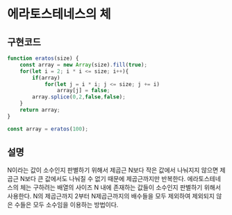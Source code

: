 # 에라토스테네스의 체
## 구현코드
```js
function eratos(size) {
    const array = new Array(size).fill(true);
    for(let i = 2; i * i <= size; i++){
        if(array) 
            for(let j = i * i; j <= size; j += i) 
                array[j] = false;
        array.splice(0,2,false,false);
    }
    return array;
}

const array = eratos(100);
```
## 설명
N이라는 값이 소수인지 판별하기 위해서 제곱근 N보다 작은 값에서 나눠지지 않으면 제곱근 N보다 큰 값에서도 나눠질 수 없기 때문에 제곱근까지만 반복한다. 
에라토스테네스의 체는 구하려는 배열의 사이즈 N 내에 존재하는 값들이 소수인지 판별하기 위해서 사용한다. N의 제곱근까지 2부터 N제곱근까지의 배수들을 모두 제외하여 제외되지 않은 수들은 모두 소수임을 이용하는 방법이다.  